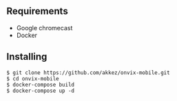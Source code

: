 ## Requirements
- Google chromecast
- Docker

## Installing
    $ git clone https://github.com/akkez/onvix-mobile.git
    $ cd onvix-mobile
    $ docker-compose build
    $ docker-compose up -d
